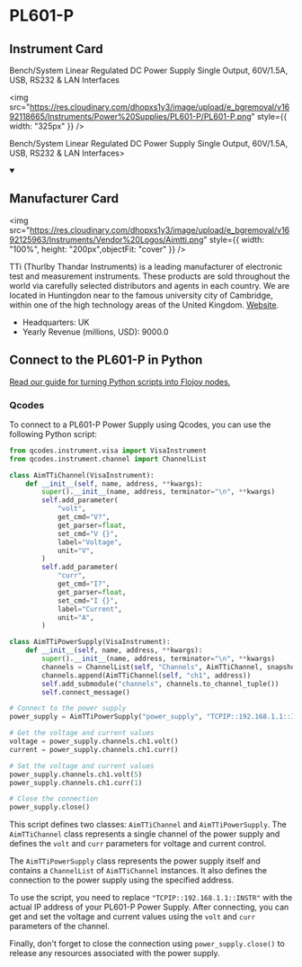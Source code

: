 
# PL601-P

## Instrument Card

<div className="flex">

<div>

Bench/System Linear Regulated DC Power Supply Single Output, 60V/1.5A, USB, RS232 & LAN Interfaces

</div>

<img src="https://res.cloudinary.com/dhopxs1y3/image/upload/e_bgremoval/v1692118665/Instruments/Power%20Supplies/PL601-P/PL601-P.png" style={{ width: "325px" }} />

</div>

Bench/System Linear Regulated DC Power Supply Single Output, 60V/1.5A, USB, RS232 & LAN Interfaces>

<details open>
<summary><h2>Manufacturer Card</h2></summary>

<img src="https://res.cloudinary.com/dhopxs1y3/image/upload/e_bgremoval/v1692125963/Instruments/Vendor%20Logos/Aimtti.png" style={{ width: "100%", height: "200px",objectFit: "cover" }} />

TTi (Thurlby Thandar Instruments) is a leading manufacturer of electronic test and measurement instruments. These products are sold throughout the world via carefully selected distributors and agents in each country. We are located in Huntingdon near to the famous university city of Cambridge, within one of the high technology areas of the United Kingdom. <a href="https://www.aimtti.com/">Website</a>.

<ul>
  <li>Headquarters: UK</li>
  <li>Yearly Revenue (millions, USD): 9000.0</li>
</ul>
</details>

## Connect to the PL601-P in Python

[Read our guide for turning Python scripts into Flojoy nodes.](https://docs.flojoy.ai/custom-nodes/creating-custom-node/)


### Qcodes

To connect to a PL601-P Power Supply using Qcodes, you can use the following Python script:

```python
from qcodes.instrument.visa import VisaInstrument
from qcodes.instrument.channel import ChannelList

class AimTTiChannel(VisaInstrument):
    def __init__(self, name, address, **kwargs):
        super().__init__(name, address, terminator="\n", **kwargs)
        self.add_parameter(
            "volt",
            get_cmd="V?",
            get_parser=float,
            set_cmd="V {}",
            label="Voltage",
            unit="V",
        )
        self.add_parameter(
            "curr",
            get_cmd="I?",
            get_parser=float,
            set_cmd="I {}",
            label="Current",
            unit="A",
        )

class AimTTiPowerSupply(VisaInstrument):
    def __init__(self, name, address, **kwargs):
        super().__init__(name, address, terminator="\n", **kwargs)
        channels = ChannelList(self, "Channels", AimTTiChannel, snapshotable=False)
        channels.append(AimTTiChannel(self, "ch1", address))
        self.add_submodule("channels", channels.to_channel_tuple())
        self.connect_message()

# Connect to the power supply
power_supply = AimTTiPowerSupply("power_supply", "TCPIP::192.168.1.1::INSTR")

# Get the voltage and current values
voltage = power_supply.channels.ch1.volt()
current = power_supply.channels.ch1.curr()

# Set the voltage and current values
power_supply.channels.ch1.volt(5)
power_supply.channels.ch1.curr(1)

# Close the connection
power_supply.close()
```

This script defines two classes: `AimTTiChannel` and `AimTTiPowerSupply`. The `AimTTiChannel` class represents a single channel of the power supply and defines the `volt` and `curr` parameters for voltage and current control.

The `AimTTiPowerSupply` class represents the power supply itself and contains a `ChannelList` of `AimTTiChannel` instances. It also defines the connection to the power supply using the specified address.

To use the script, you need to replace `"TCPIP::192.168.1.1::INSTR"` with the actual IP address of your PL601-P Power Supply. After connecting, you can get and set the voltage and current values using the `volt` and `curr` parameters of the channel.

Finally, don't forget to close the connection using `power_supply.close()` to release any resources associated with the power supply.

